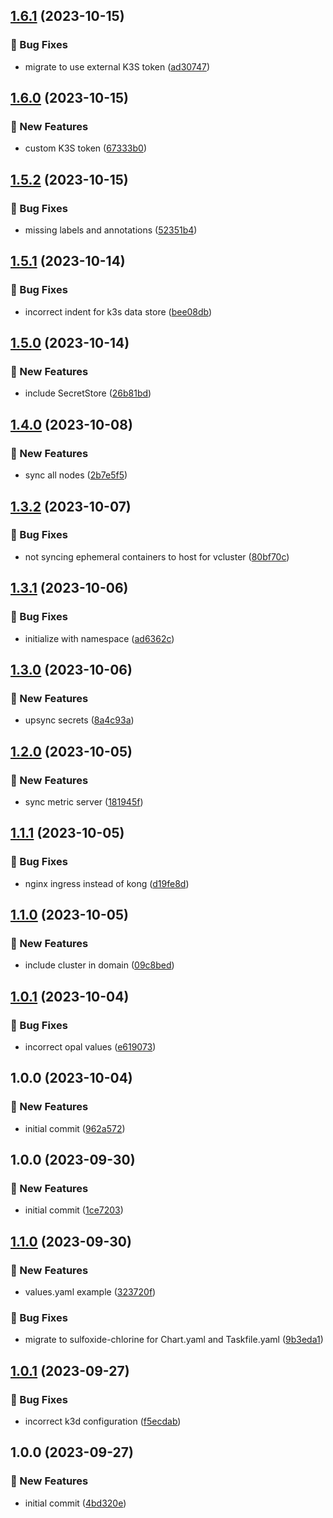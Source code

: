 ## [1.6.1](https://github.com/AtomiCloud/sulfoxide.iodine/compare/v1.6.0...v1.6.1) (2023-10-15)


### 🐛 Bug Fixes

* migrate to use external K3S token ([ad30747](https://github.com/AtomiCloud/sulfoxide.iodine/commit/ad30747d0154b0df56b3c6e78410890252c28995))

## [1.6.0](https://github.com/AtomiCloud/sulfoxide.iodine/compare/v1.5.2...v1.6.0) (2023-10-15)


### 🚀 New Features

* custom K3S token ([67333b0](https://github.com/AtomiCloud/sulfoxide.iodine/commit/67333b0d054aeda26ba28f743838b63b351d53db))

## [1.5.2](https://github.com/AtomiCloud/sulfoxide.iodine/compare/v1.5.1...v1.5.2) (2023-10-15)


### 🐛 Bug Fixes

* missing labels and annotations ([52351b4](https://github.com/AtomiCloud/sulfoxide.iodine/commit/52351b441131f8d937b88336e83d3044d1b7dcd5))

## [1.5.1](https://github.com/AtomiCloud/sulfoxide.iodine/compare/v1.5.0...v1.5.1) (2023-10-14)


### 🐛 Bug Fixes

* incorrect indent for k3s data store ([bee08db](https://github.com/AtomiCloud/sulfoxide.iodine/commit/bee08dbc31563f3610b23ea8fc5083a15bfd309e))

## [1.5.0](https://github.com/AtomiCloud/sulfoxide.iodine/compare/v1.4.0...v1.5.0) (2023-10-14)


### 🚀 New Features

* include SecretStore ([26b81bd](https://github.com/AtomiCloud/sulfoxide.iodine/commit/26b81bd0b7fa731fe3ac79d123225e69267555f7))

## [1.4.0](https://github.com/AtomiCloud/sulfoxide.iodine/compare/v1.3.2...v1.4.0) (2023-10-08)


### 🚀 New Features

* sync all nodes ([2b7e5f5](https://github.com/AtomiCloud/sulfoxide.iodine/commit/2b7e5f5b70fc9782e01735d827a774d8d9fa564d))

## [1.3.2](https://github.com/AtomiCloud/sulfoxide.iodine/compare/v1.3.1...v1.3.2) (2023-10-07)


### 🐛 Bug Fixes

* not syncing ephemeral containers to host for vcluster ([80bf70c](https://github.com/AtomiCloud/sulfoxide.iodine/commit/80bf70cf78469c83b4c4f7454b9bea659f957178))

## [1.3.1](https://github.com/AtomiCloud/sulfoxide.iodine/compare/v1.3.0...v1.3.1) (2023-10-06)


### 🐛 Bug Fixes

* initialize with namespace ([ad6362c](https://github.com/AtomiCloud/sulfoxide.iodine/commit/ad6362c65cbb7e5e394db7ab6d318e27c5ff2f1c))

## [1.3.0](https://github.com/AtomiCloud/sulfoxide.iodine/compare/v1.2.0...v1.3.0) (2023-10-06)


### 🚀 New Features

* upsync secrets ([8a4c93a](https://github.com/AtomiCloud/sulfoxide.iodine/commit/8a4c93a9a0ce8ff77d89495790cfc0d2873f44a3))

## [1.2.0](https://github.com/AtomiCloud/sulfoxide.iodine/compare/v1.1.1...v1.2.0) (2023-10-05)


### 🚀 New Features

* sync metric server ([181945f](https://github.com/AtomiCloud/sulfoxide.iodine/commit/181945f0728a324c1cdf4de3bb56bdbd44a98c4d))

## [1.1.1](https://github.com/AtomiCloud/sulfoxide.iodine/compare/v1.1.0...v1.1.1) (2023-10-05)


### 🐛 Bug Fixes

* nginx ingress instead of kong ([d19fe8d](https://github.com/AtomiCloud/sulfoxide.iodine/commit/d19fe8d13fb975188514fffee12b17c80bdcad91))

## [1.1.0](https://github.com/AtomiCloud/sulfoxide.iodine/compare/v1.0.1...v1.1.0) (2023-10-05)


### 🚀 New Features

* include cluster in domain ([09c8bed](https://github.com/AtomiCloud/sulfoxide.iodine/commit/09c8bed09977e450532011a2dbd64f160371e05e))

## [1.0.1](https://github.com/AtomiCloud/sulfoxide.iodine/compare/v1.0.0...v1.0.1) (2023-10-04)


### 🐛 Bug Fixes

* incorrect opal values ([e619073](https://github.com/AtomiCloud/sulfoxide.iodine/commit/e6190737b15e0539981d2a0b073db8d39f339d60))

## 1.0.0 (2023-10-04)


### 🚀 New Features

* initial commit ([962a572](https://github.com/AtomiCloud/sulfoxide.iodine/commit/962a5721d4318ff039d39709255db7dab9afca43))

## 1.0.0 (2023-09-30)


### 🚀 New Features

* initial commit ([1ce7203](https://github.com/AtomiCloud/sulfoxide.cobalt/commit/1ce720327fc3d1bd10bd21b6f8d5042dc202dd96))

## [1.1.0](https://github.com/AtomiCloud/sulfoxide.chlorine/compare/v1.0.1...v1.1.0) (2023-09-30)


### 🚀 New Features

* values.yaml example ([323720f](https://github.com/AtomiCloud/sulfoxide.chlorine/commit/323720fc32f4f05d58cafe3ecaa12a7a7ec4dfdd))


### 🐛 Bug Fixes

* migrate to sulfoxide-chlorine for Chart.yaml and Taskfile.yaml ([9b3eda1](https://github.com/AtomiCloud/sulfoxide.chlorine/commit/9b3eda1524b02ae9ff2a82fcc227bb8d2f6e4b9c))

## [1.0.1](https://github.com/AtomiCloud/sulfoxide.chlorine/compare/v1.0.0...v1.0.1) (2023-09-27)


### 🐛 Bug Fixes

* incorrect k3d configuration ([f5ecdab](https://github.com/AtomiCloud/sulfoxide.chlorine/commit/f5ecdab1de6097ee04e32afe9337feb2bd2d6821))

## 1.0.0 (2023-09-27)


### 🚀 New Features

* initial commit ([4bd320e](https://github.com/AtomiCloud/sulfoxide.chlorine/commit/4bd320e576c1afee2e23ab0ff6409d906ec1defd))
